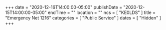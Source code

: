 +++
date = "2020-12-16T14:00:00-05:00"
publishDate = "2020-12-15T14:00:00-05:00"
endTime = ""
location = ""
ncs = [ "KE0LDS" ]
title = "Emergency Net 1216"
categories = [ "Public Service" ]
dates = [ "Hidden" ]
+++
